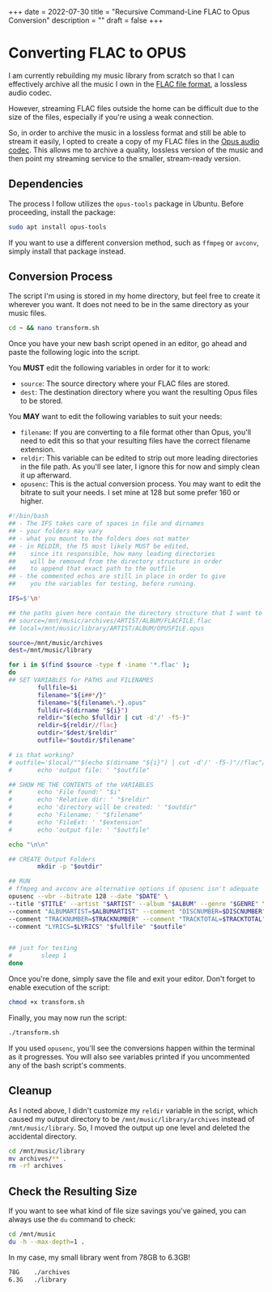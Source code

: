 +++
date = 2022-07-30
title = "Recursive Command-Line FLAC to Opus Conversion"
description = ""
draft = false
+++

# Converting FLAC to OPUS

I am currently rebuilding my music library from scratch so that I can
effectively archive all the music I own in the [FLAC file
format](https://en.wikipedia.org/wiki/FLAC), a lossless audio codec.

However, streaming FLAC files outside the home can be difficult due to the size
of the files, especially if you're using a weak connection.

So, in order to archive the music in a lossless format and still be able to
stream it easily, I opted to create a copy of my FLAC files in the [Opus audio
codec](https://en.wikipedia.org/wiki/Opus_(audio_format)). This allows me to
archive a quality, lossless version of the music and then point my streaming
service to the smaller, stream-ready version.

## Dependencies

The process I follow utilizes the `opus-tools` package in Ubuntu. Before
proceeding, install the package:

```sh
sudo apt install opus-tools
```

If you want to use a different conversion method, such as `ffmpeg` or `avconv`,
simply install that package instead.

## Conversion Process

The script I'm using is stored in my home directory, but feel free to create it
wherever you want. It does not need to be in the same directory as your music
files.

```sh
cd ~ && nano transform.sh
```

Once you have your new bash script opened in an editor, go ahead and paste the
following logic into the script.

You **MUST** edit the following variables in order for it to work:

- `source`: The source directory where your FLAC files are stored.
- `dest`: The destination directory where you want the resulting Opus files to
  be stored.

You **MAY** want to edit the following variables to suit your needs:

- `filename`: If you are converting to a file format other than Opus, you'll
  need to edit this so that your resulting files have the correct filename
  extension.
- `reldir`: This variable can be edited to strip out more leading directories in
  the file path. As you'll see later, I ignore this for now and simply clean it
  up afterward.
- `opusenc`: This is the actual conversion process. You may want to edit the
  bitrate to suit your needs. I set mine at 128 but some prefer 160 or higher.

```sh
#!/bin/bash
## - The IFS takes care of spaces in file and dirnames
## - your folders may vary
## - what you mount to the folders does not matter
## - in RELDIR, the f5 most likely MUST be edited,
##    since its responsible, how many leading directories
##    will be removed from the directory structure in order
##    to append that exact path to the outfile
## - the commented echos are still in place in order to give
##    you the variables for testing, before running.

IFS=$'\n'

## the paths given here contain the directory structure that I want to keep
## source=/mnt/music/archives/ARTIST/ALBUM/FLACFILE.flac
## local=/mnt/music/library/ARTIST/ALBUM/OPUSFILE.opus

source=/mnt/music/archives
dest=/mnt/music/library

for i in $(find $source -type f -iname '*.flac' );
do
## SET VARIABLES for PATHS and FILENAMES
        fullfile=$i
        filename="${i##*/}"
        filename="${filename%.*}.opus"
        fulldir=$(dirname "${i}")
        reldir="$(echo $fulldir | cut -d'/' -f5-)"
        reldir=${reldir//flac}
        outdir="$dest/$reldir"
        outfile="$outdir/$filename"

# is that working?
# outfile='$local/""$(echo $(dirname "${i}") | cut -d'/' -f5-)"//flac"/"${i##*/}"'
#       echo 'output file: ' "$outfile"

## SHOW ME THE CONTENTS of the VARIABLES
#       echo 'File found:' "$i"
#       echo 'Relative dir: ' "$reldir"
#       echo 'directory will be created: ' "$outdir"
#       echo 'Filename: ' "$filename"
#       echo 'FileExt: ' "$extension"
#       echo 'output file: ' "$outfile"

echo "\n\n"

## CREATE Output Folders
        mkdir -p "$outdir"

## RUN
# ffmpeg and avconv are alternative options if opusenc isn't adequate
opusenc --vbr --bitrate 128 --date "$DATE" \
--title "$TITLE" --artist "$ARTIST" --album "$ALBUM" --genre "$GENRE" \
--comment "ALBUMARTIST=$ALBUMARTIST" --comment "DISCNUMBER=$DISCNUMBER" \
--comment "TRACKNUMBER=$TRACKNUMBER" --comment "TRACKTOTAL=$TRACKTOTAL" \
--comment "LYRICS=$LYRICS" "$fullfile" "$outfile"


## just for testing
#        sleep 1
done
```

Once you're done, simply save the file and exit your editor. Don't forget to
enable execution of the script:

```sh
chmod +x transform.sh
```

Finally, you may now run the script:

```sh
./transform.sh
```

If you used `opusenc`, you'll see the conversions happen within the terminal as
it progresses. You will also see variables printed if you uncommented any of the
bash script's comments.

## Cleanup

As I noted above, I didn't customize my `reldir` variable in the script, which
caused my output directory to be `/mnt/music/library/archives` instead of
`/mnt/music/library`. So, I moved the output up one level and deleted the
accidental directory.

```sh
cd /mnt/music/library
mv archives/** .
rm -rf archives
```

## Check the Resulting Size

If you want to see what kind of file size savings you've gained, you can always
use the `du` command to check:

```sh
cd /mnt/music
du -h --max-depth=1 .
```

In my case, my small library went from 78GB to 6.3GB!

``` txt
78G    ./archives
6.3G   ./library
```
